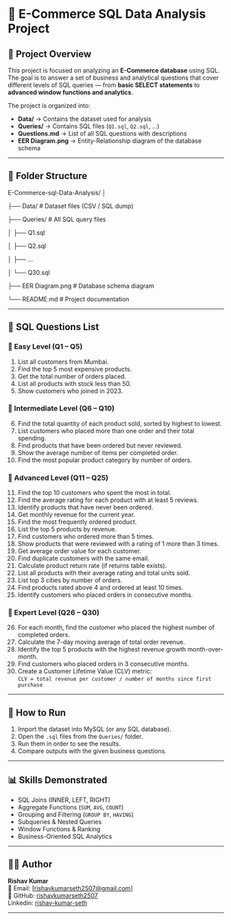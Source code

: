 # 🛒 E-Commerce SQL Data Analysis Project

## 📌 Project Overview
This project is focused on analyzing an **E-Commerce database** using SQL.  
The goal is to answer a set of business and analytical questions that cover different levels of SQL queries — from **basic SELECT statements** to **advanced window functions and analytics**.

The project is organized into:
- **Data/** → Contains the dataset used for analysis  
- **Queries/** → Contains SQL files (`Q1.sql`, `Q2.sql`, …)  
- **Questions.md** → List of all SQL questions with descriptions  
- **EER Diagram.png** → Entity-Relationship diagram of the database schema  

---

## 📂 Folder Structure
E-Commerce-sql-Data-Analysis/
│

├── Data/ # Dataset files (CSV / SQL dump)

├── Queries/ # All SQL query files

│ ├── Q1.sql

│ ├── Q2.sql

│ ├── ...

│ └── Q30.sql

├── EER Diagram.png # Database schema diagram

└── README.md # Project documentation


---

## 📝 SQL Questions List

### 🔹 Easy Level (Q1 – Q5)
1. List all customers from Mumbai.  
2. Find the top 5 most expensive products.  
3. Get the total number of orders placed.  
4. List all products with stock less than 50.  
5. Show customers who joined in 2023.  

### 🔹 Intermediate Level (Q6 – Q10)
6. Find the total quantity of each product sold, sorted by highest to lowest.  
7. List customers who placed more than one order and their total spending.  
8. Find products that have been ordered but never reviewed.  
9. Show the average number of items per completed order.  
10. Find the most popular product category by number of orders.  

### 🔹 Advanced Level (Q11 – Q25)
11. Find the top 10 customers who spent the most in total.  
12. Find the average rating for each product with at least 5 reviews.  
13. Identify products that have never been ordered.  
14. Get monthly revenue for the current year.  
15. Find the most frequently ordered product.  
16. List the top 5 products by revenue.  
17. Find customers who ordered more than 5 times.  
18. Show products that were reviewed with a rating of 1 more than 3 times.  
19. Get average order value for each customer.  
20. Find duplicate customers with the same email.  
21. Calculate product return rate (if returns table exists).  
22. List all products with their average rating and total units sold.  
23. List top 3 cities by number of orders.  
24. Find products rated above 4 and ordered at least 10 times.  
25. Identify customers who placed orders in consecutive months.  

### 🔹 Expert Level (Q26 – Q30)
26. For each month, find the customer who placed the highest number of completed orders.  
27. Calculate the 7-day moving average of total order revenue.  
28. Identify the top 5 products with the highest revenue growth month-over-month.  
29. Find customers who placed orders in 3 consecutive months.  
30. Create a Customer Lifetime Value (CLV) metric:  
   `CLV = total revenue per customer / number of months since first purchase`  

---

## 🚀 How to Run
1. Import the dataset into MySQL (or any SQL database).  
2. Open the `.sql` files from the `Queries/` folder.  
3. Run them in order to see the results.  
4. Compare outputs with the given business questions.  

---

## 📊 Skills Demonstrated
- SQL Joins (INNER, LEFT, RIGHT)  
- Aggregate Functions (`SUM`, `AVG`, `COUNT`)  
- Grouping and Filtering (`GROUP BY`, `HAVING`)  
- Subqueries & Nested Queries  
- Window Functions & Ranking  
- Business-Oriented SQL Analytics  

---

## 👨‍💻 Author
**Rishav Kumar**  
📧 Email: [rishavkumarseth2507@gmail.com]  
🔗 GitHub: [rishavkumarseth2507](https://github.com/rishavkumarseth2507)  
 Linkedin: [rishav-kumar-seth](https://www.linkedin.com/in/rishav-kumar-seth)

---
